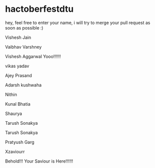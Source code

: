# hactoberfestdtu
hey, feel free to enter your name, i will try to merge your pull request as soon as possible :)

Vishesh Jain 

Vaibhav Varshney

Vishesh Aggarwal Yooo!!!!!!

vikas yadav

Ajey Prasand

Adarsh kushwaha


Nithin

Kunal Bhatia

Shaurya

Tarush Sonakya

Tarush Sonakya

Pratyush Garg

Xzaviourr

Behold!!! Your Saviour is Here!!!!!!
